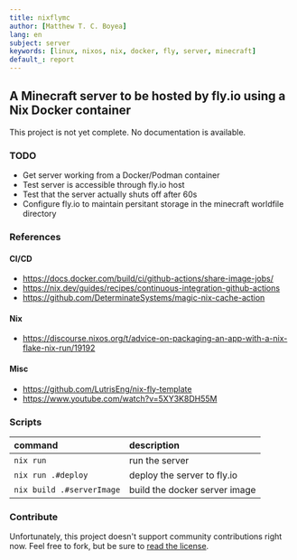 ```yaml
---
title: nixflymc
author: [Matthew T. C. Boyea]
lang: en
subject: server
keywords: [linux, nixos, nix, docker, fly, server, minecraft]
default_: report
---
```

## A Minecraft server to be hosted by fly.io using a Nix Docker container

This project is not yet complete. No documentation is available.

### TODO

- Get server working from a Docker/Podman container
- Test server is accessible through fly.io host
- Test that the server actually shuts off after 60s
- Configure fly.io to maintain persitant storage in the minecraft worldfile directory

### References

#### CI/CD

- https://docs.docker.com/build/ci/github-actions/share-image-jobs/
- https://nix.dev/guides/recipes/continuous-integration-github-actions
- https://github.com/DeterminateSystems/magic-nix-cache-action

#### Nix

- https://discourse.nixos.org/t/advice-on-packaging-an-app-with-a-nix-flake-nix-run/19192

#### Misc

- https://github.com/LutrisEng/nix-fly-template
- https://www.youtube.com/watch?v=5XY3K8DH55M

### Scripts

| command | description |
|:--- |:--- |
| `nix run` | run the server |
| `nix run .#deploy` | deploy the server to fly.io |
| `nix build .#serverImage` | build the docker server image |

### Contribute

Unfortunately, this project doesn't support community contributions right now. Feel free to fork, but be sure to [read the license](./LICENSE.md).

